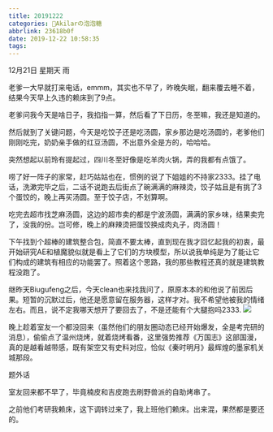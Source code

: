 ```yaml
---
title: 20191222
categories: 🍬Akilarの泡泡糖
abbrlink: 23618b0f
date: 2019-12-22 10:58:35
tags:
---
```

12月21日 星期天 雨

老爹一大早就打来电话，emmm，其实也不早了，昨晚失眠，翻来覆去睡不着，结果今天早上久违的赖床到了9点。

老爹问我今天是啥日子，我掐指一算，然后看了下日历，冬至嘛，我还是知道的。

然后就到了关键问题，今天是吃饺子还是吃汤圆，家乡那边是吃汤圆的，老爹他们刚刚吃完，奶奶亲手做的红豆汤圆，不出意外全是方的，哈哈哈。

突然想起以前玲有提起过，四川冬至好像是吃羊肉火锅，弄的我都有点饿了。

唠了好一阵子的家常，赶巧姑姑也在，惯例的说了下姐姐的不持家2333。挂了电话，洗漱完毕之后，二话不说跑去后街点了碗满满的麻辣烫，饺子姑且是有挑了3个蛋饺的，晚上再买汤圆。至于饺子店，不划算啊。

吃完去超市找芝麻汤圆，这边的超市卖的都是宁波汤圆，满满的家乡味，结果卖完了，没我的份。岂可修，晚上的麻辣烫把蛋饺换成肉丸子，肉汤圆！

下午找到个超棒的建筑整合包，简直不要太棒，直到现在我才回忆起我的初衷，最开始研究AE和植魔貌似就是看上了它们的方块模型，所以说我单纯是为了能让它们构成的建筑有相应的功能罢了。照着这个思路，我的那些教程还真的就是建筑教程没跑了。

继昨天Biugufeng之后，今天clean也来找我问了，原原本本的和他说了前因后果。短暂的沉默过后，他还是愿意留在服务器，这样才对。我不希望他被我的情绪左右。而且，说不定我哪天想开了要回去了，不是还能有个大腿抱吗2333.
![](https://akilar-1259097125.cos.ap-shanghai.myqcloud.com/20191221/20191225111743850.png)

晚上趁着室友一个都没回来（虽然他们的朋友圈动态已经开始爆发，全是考完研的消息），偷偷点了温州烧烤，就着烧烤看番，这里强势推荐《万国志》这部国漫，真的是越看越带感，既有架空又有史料对应，恰似《秦时明月》最辉煌的墨家机关城那段。

题外话

室友回来都不早了，毕竟楠皮和吉皮跑去刷野兽派的自助烤串了。

之前他们考研我赖床，这下调转过来了，我上班他们赖床。出来混，果然都是要还的。
